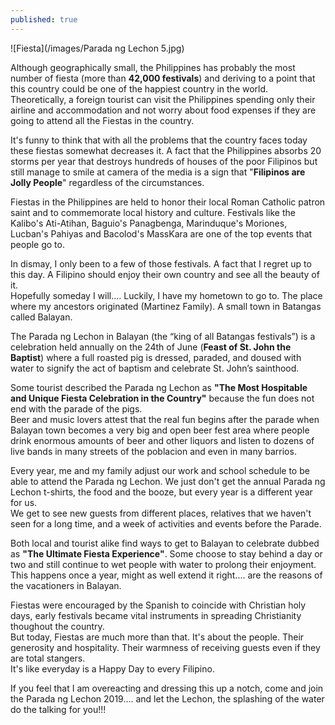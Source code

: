 ```yaml
---
published: true
---
```

![Fiesta](/images/Parada ng Lechon 5.jpg)

Although geographically small, the Philippines has probably the most number of fiesta (more than **42,000 festivals**) and deriving to a point that this country could be one of the happiest country in the world.   
Theoretically, a foreign tourist can visit the Philippines spending only their airline and accommodation and not worry about food expenses if they are going to attend all the Fiestas in the country.

It's funny to think that with all the problems that the country faces today these fiestas somewhat decreases it. A fact that the Philippines absorbs 20 storms per year that destroys hundreds of houses of the poor Filipinos but still manage to smile at camera of the media is a sign that "**Filipinos are Jolly People**" regardless of the circumstances.

Fiestas in the Philippines are held to honor their local Roman Catholic patron saint and to commemorate local history and culture. Festivals like the Kalibo's Ati-Atihan, Baguio's Panagbenga, Marinduque's Moriones, Lucban's Pahiyas and Bacolod's MassKara are one of the top events that people go to.   

In dismay, I only been to a few of those festivals. A fact that I regret up to this day. A Filipino should enjoy their own country and see all the beauty of it.   
Hopefully someday I will.... Luckily, I have my hometown to go to. The place where my ancestors originated (Martinez Family). A small town in Batangas called Balayan. 

The Parada ng Lechon in Balayan (the “king of all Batangas festivals”) is a celebration held annually on the 24th of June (**Feast of St. John the Baptist**) where a full roasted pig is dressed, paraded, and doused with water to signify the act of baptism and celebrate St. John’s sainthood.

Some tourist described the Parada ng Lechon as **"The Most Hospitable and Unique Fiesta Celebration in the Country"** because the fun does not end with the parade of the pigs.   
Beer and music lovers attest that the real fun begins after the parade when Balayan town becomes a very big and open beer fest area where people drink enormous amounts of beer and other liquors and listen to dozens of live bands in many streets of the poblacion and even in many barrios.

Every year, me and my family adjust our work and school schedule to be able to attend the Parada ng Lechon. We just don't get the annual Parada ng Lechon t-shirts, the food and the booze, but every year is a different year for us.   
We get to see new guests from different places, relatives that we haven't seen for a long time, and a week of activities and events before the Parade.

Both local and tourist alike find ways to get to Balayan to celebrate dubbed as **"The Ultimate Fiesta Experience"**. Some choose to stay behind a day or two and still continue to wet people with water to prolong their enjoyment. This happens once a year, might as well extend it right.... are the reasons of the vacationers in Balayan.

Fiestas were encouraged by the Spanish to coincide with Christian holy days, early festivals became vital instruments in spreading Christianity thoughout the country.   
But today, Fiestas are much more than that. It's about the people. Their generosity and hospitality. Their warmness of receiving guests even if they are total stangers.   
It's like everyday is a Happy Day to every Filipino.

If you feel that I am overeacting and dressing this up a notch, come and join the Parada ng Lechon 2019.... and let the Lechon, the splashing of the water do the talking for you!!!